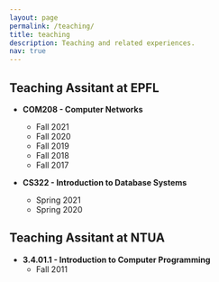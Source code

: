 ```yaml
---
layout: page
permalink: /teaching/
title: teaching
description: Teaching and related experiences.
nav: true
---
```


<!-- For now, this page is assumed to be a static description of your courses. You can convert it to a collection similar to `_projects/` so that you can have a dedicated page for each course.

Organize your courses by years, topics, or universities, however you like! -->  




## __Teaching Assitant at EPFL__

- __COM208 - Computer Networks__
	- Fall 2021
	- Fall 2020
	- Fall 2019
	- Fall 2018
	- Fall 2017

- __CS322 - Introduction to Database Systems__
	- Spring 2021
	- Spring 2020


## __Teaching Assitant at NTUA__

- __3.4.01.1 - Introduction to Computer Programming__
	- Fall 2011






